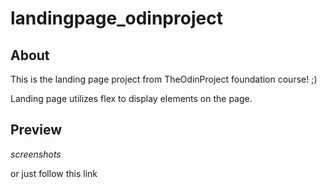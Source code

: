 # landingpage_odinproject

## About
This is the landing page project from TheOdinProject
foundation course! ;)

Landing page utilizes flex to display elements on the page.


## Preview

*screenshots*

or just follow this link 
